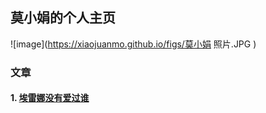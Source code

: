 ## 莫小娟的个人主页

![image](https://xiaojuanmo.github.io/figs/莫小娟  照片.JPG )
    

### 文章

#### 1. [埃雷娜没有爱过谁](https://www.jianshu.com/p/eb4d9c33d7ba)
